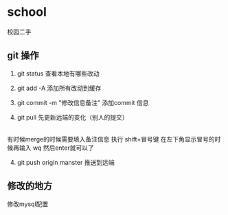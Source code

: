 # school
校园二手

## git 操作

1. git status 
查看本地有哪些改动
2. git add -A
添加所有改动到缓存

3. git commit -m "修改信息备注"
添加commit 信息

4. git pull 
先更新远端的变化（别人的提交）
<br/>
有时候merge的时候需要填入备注信息
执行 shift+冒号键 在左下角显示冒号的时候再输入 wq 然后enter就可以了

4. git push origin manster
推送到远端 

## 修改的地方
修改mysql配置
